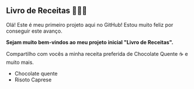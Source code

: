 ## Livro de Receitas :book::woman_cook:

Olá! Este é meu primeiro projeto aqui no GitHub! Estou muito feliz por conseguir este avanço.

**Sejam muito bem-vindos ao meu projeto inicial "Livro de Receitas".**

Compartilho com vocês a minha receita preferida de Chocolate Quente :coffee: e muito mais.

-  Chocolate quente
- Risoto Caprese

